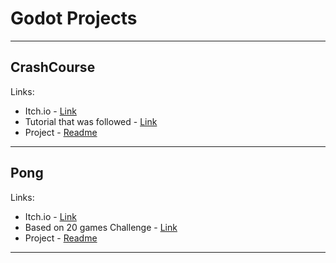 # Godot Projects

------------
## **CrashCourse**
Links:
- Itch.io - [Link](https://laimonukas.itch.io/godot-crashcourse "Link")
- Tutorial that was followed - [Link](https://www.youtube.com/watch?v=S8lMTwSRoRg "Link")
- Project - [Readme](CrashCourse/README.md)
------------
## **Pong**
Links:
- Itch.io - [Link](https://laimonukas.itch.io/ "Link")
- Based on 20 games Challenge - [Link]([https://20_games_challenge.gitlab.io/challenge/] "Link")
- Project - [Readme](Pong/README.md)
------------

